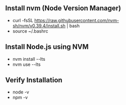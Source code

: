 ## Install nvm (Node Version Manager)
- curl -fsSL https://raw.githubusercontent.com/nvm-sh/nvm/v0.39.4/install.sh | bash
- source ~/.bashrc
## Install Node.js using NVM 
- nvm install --lts
- nvm use --lts

## Verify Installation
- node -v
- npm -v
